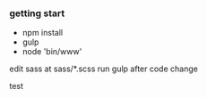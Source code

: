 ### getting start
* npm install
* gulp
* node 'bin/www'

edit sass at sass/*.scss
run gulp after code change

test
